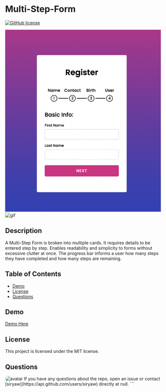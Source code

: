 # Multi-Step-Form

[![GitHub license](https://img.shields.io/badge/license-MIT-blue.svg)](https://github.com/siryaw/multi-step-form)

![screen](Multiscreen.png)
![gif](FormUI.gif)

## Description

A Multi-Step Form is broken into multiple cards. It requires details to be entered step by step. Enables readability and simplicity to forms without excessive clutter at once. The progress bar informs a user how many steps they have completed and how many steps are remaining.

## Table of Contents

- [Demo](#Demo)
- [License](#license)
- [Questions](#questions)

## Demo

[Demo Here](https://multiformyaw22.surge.sh/)

## License

This project is licensed under the MIT license.

## Questions

<img src="https://avatars.githubusercontent.com/u/58599877?v=4" alt="avatar" style="border-radius: 16px" width="30" />
If you have any questions about the repo, open an issue or contact [siryaw](https://api.github.com/users/siryaw) directly at null.
```
